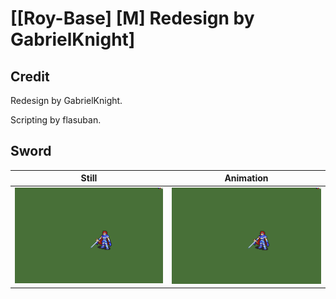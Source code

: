 # [\[Roy-Base\] \[M\] Redesign by GabrielKnight]

## Credit

Redesign by GabrielKnight. 

Scripting by flasuban.
	
## Sword

| Still | Animation |
| :---: | :-------: |
| ![Sword still](./Sword_000.png) | ![Sword animation](./Sword.gif) |
